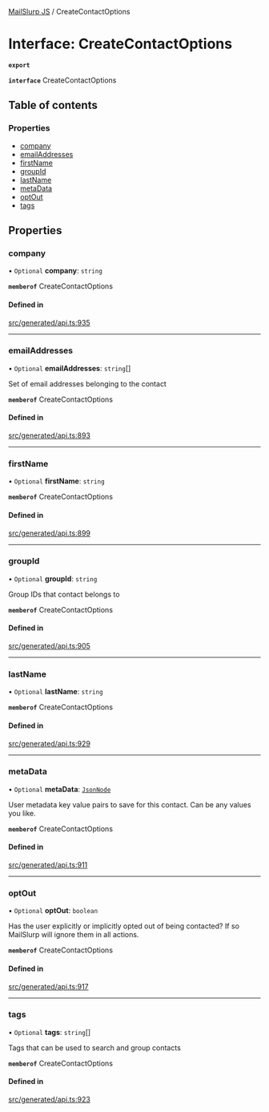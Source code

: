 [MailSlurp JS](../README.md) / CreateContactOptions

# Interface: CreateContactOptions

**`export`**

**`interface`** CreateContactOptions

## Table of contents

### Properties

- [company](CreateContactOptions.md#company)
- [emailAddresses](CreateContactOptions.md#emailaddresses)
- [firstName](CreateContactOptions.md#firstname)
- [groupId](CreateContactOptions.md#groupid)
- [lastName](CreateContactOptions.md#lastname)
- [metaData](CreateContactOptions.md#metadata)
- [optOut](CreateContactOptions.md#optout)
- [tags](CreateContactOptions.md#tags)

## Properties

### company

• `Optional` **company**: `string`

**`memberof`** CreateContactOptions

#### Defined in

[src/generated/api.ts:935](https://github.com/mailslurp/mailslurp-client/blob/1460b4d/src/generated/api.ts#L935)

___

### emailAddresses

• `Optional` **emailAddresses**: `string`[]

Set of email addresses belonging to the contact

**`memberof`** CreateContactOptions

#### Defined in

[src/generated/api.ts:893](https://github.com/mailslurp/mailslurp-client/blob/1460b4d/src/generated/api.ts#L893)

___

### firstName

• `Optional` **firstName**: `string`

**`memberof`** CreateContactOptions

#### Defined in

[src/generated/api.ts:899](https://github.com/mailslurp/mailslurp-client/blob/1460b4d/src/generated/api.ts#L899)

___

### groupId

• `Optional` **groupId**: `string`

Group IDs that contact belongs to

**`memberof`** CreateContactOptions

#### Defined in

[src/generated/api.ts:905](https://github.com/mailslurp/mailslurp-client/blob/1460b4d/src/generated/api.ts#L905)

___

### lastName

• `Optional` **lastName**: `string`

**`memberof`** CreateContactOptions

#### Defined in

[src/generated/api.ts:929](https://github.com/mailslurp/mailslurp-client/blob/1460b4d/src/generated/api.ts#L929)

___

### metaData

• `Optional` **metaData**: [`JsonNode`](JsonNode.md)

User metadata key value pairs to save for this contact. Can be any values you like.

**`memberof`** CreateContactOptions

#### Defined in

[src/generated/api.ts:911](https://github.com/mailslurp/mailslurp-client/blob/1460b4d/src/generated/api.ts#L911)

___

### optOut

• `Optional` **optOut**: `boolean`

Has the user explicitly or implicitly opted out of being contacted? If so MailSlurp will ignore them in all actions.

**`memberof`** CreateContactOptions

#### Defined in

[src/generated/api.ts:917](https://github.com/mailslurp/mailslurp-client/blob/1460b4d/src/generated/api.ts#L917)

___

### tags

• `Optional` **tags**: `string`[]

Tags that can be used to search and group contacts

**`memberof`** CreateContactOptions

#### Defined in

[src/generated/api.ts:923](https://github.com/mailslurp/mailslurp-client/blob/1460b4d/src/generated/api.ts#L923)
